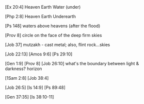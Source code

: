 [Ex 20:4]
	Heaven
	Earth
	Water (under)

[Php 2:8]
	Heaven
	Earth
	Underearth

[Ps 148]
	waters above heavens (after the flood)

[Prov 8]
	circle on the face of the deep
	firm skies

[Job 37]
	mutzakh - cast metal; also, flint rock...skies

[Job 22:13]
[Amos 9:6]
[Ps 29:10]


[Gen 1:9]
[Prov 8]
[Job 26:10]
	what's the boundary between light & darkness?  horizon

[1Sam 2:8]
[Job 38:4]

[Job 26:5]
[Is 14:9]
[Ps 89:48]

[Gen 37:35]
[Is 38:10-11]

